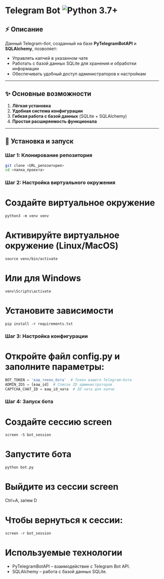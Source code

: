 # Telegram Bot <img src="https://img.shields.io/badge/Python-3.7%2B-blue.svg" alt="Python 3.7+"/>


## :zap: Описание
Данный Telegram-бот, созданный на базе **PyTelegramBotAPI** и **SQLAlchemy**, позволяет:
- Управлять капчей в указанном чате
- Работать с базой данных SQLite для хранения и обработки информации
- Обеспечивать удобный доступ администраторов к настройкам

---

## :sparkles: Основные возможности
1. **Лёгкая установка**  
2. **Удобная система конфигурации**  
3. **Гибкая работа с базой данных** (SQLite + SQLAlchemy)  
4. **Простая расширяемость функционала**


---

## :rocket: Установка и запуск

### Шаг 1: Клонирование репозитория
```bash
git clone <URL_репозитория>
cd <папка_проекта>
```

### Шаг 2: Настройка виртуального окружения

# Создайте виртуальное окружение
```
python3 -m venv venv
```

# Активируйте виртуальное окружение (Linux/MacOS)
```
source venv/bin/activate
```

# Или для Windows
```
venv\Scripts\activate
```

# Установите зависимости
```
pip install -r requirements.txt
```

### Шаг 3: Настройка конфигурации
# Откройте файл config.py и заполните параметры:

```python
BOT_TOKEN = 'ваш_токен_бота'  # Токен вашего Telegram-бота
ADMIN_IDS = [ваш_id]  # Список ID администраторов
CAPTCHA_CHAT_ID = ваш_id_чата  # ID чата для капчи
```

### Шаг 4: Запуск бота

# Создайте сессию screen
```
screen -S bot_session
```

# Запустите бота
```
python bot.py
```

# Выйдите из сессии screen
Ctrl+A, затем D

# Чтобы вернуться к сессии:
```
screen -r bot_session
```

# Используемые технологии
- PyTelegramBotAPI – взаимодействие с Telegram Bot API.
- SQLAlchemy – работа с базой данных SQLite.
